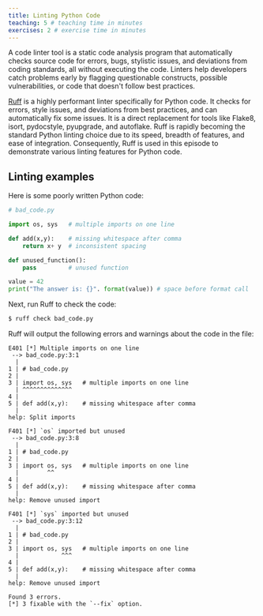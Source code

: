 ```yaml
---
title: Linting Python Code
teaching: 5 # teaching time in minutes
exercises: 2 # exercise time in minutes
---
```


A code linter tool is a static code analysis program that automatically checks source code for errors, bugs, stylistic issues, and deviations from coding standards, all without executing the code. Linters help developers catch problems early by flagging questionable constructs, possible vulnerabilities, or code that doesn't follow best practices.

[Ruff](https://docs.astral.sh/ruff/) is a highly performant linter specifically for Python code. It checks for errors, style issues, and deviations from best practices, and can automatically fix some issues. It is a direct replacement for tools like Flake8, isort, pydocstyle, pyupgrade, and autoflake. Ruff is rapidly becoming the standard Python linting choice due to its speed, breadth of features, and ease of integration. Consequently, Ruff is used in this episode to demonstrate various linting features for Python code.

## Linting examples

Here is some poorly written Python code:

```Python
# bad_code.py

import os, sys   # multiple imports on one line

def add(x,y):    # missing whitespace after comma
    return x+ y  # inconsistent spacing

def unused_function():
    pass         # unused function

value = 42
print("The answer is: {}". format(value)) # space before format call
```

Next, run Ruff to check the code:

```bash
$ ruff check bad_code.py
```

Ruff will output the following errors and warnings about the code in the file:

```output
E401 [*] Multiple imports on one line
 --> bad_code.py:3:1
  |
1 | # bad_code.py
2 |
3 | import os, sys   # multiple imports on one line
  | ^^^^^^^^^^^^^^
4 |
5 | def add(x,y):    # missing whitespace after comma
  |
help: Split imports

F401 [*] `os` imported but unused
 --> bad_code.py:3:8
  |
1 | # bad_code.py
2 |
3 | import os, sys   # multiple imports on one line
  |        ^^
4 |
5 | def add(x,y):    # missing whitespace after comma
  |
help: Remove unused import

F401 [*] `sys` imported but unused
 --> bad_code.py:3:12
  |
1 | # bad_code.py
2 |
3 | import os, sys   # multiple imports on one line
  |            ^^^
4 |
5 | def add(x,y):    # missing whitespace after comma
  |
help: Remove unused import

Found 3 errors.
[*] 3 fixable with the `--fix` option.
```
